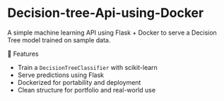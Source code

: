 # Decision-tree-Api-using-Docker
A simple machine learning API using Flask + Docker to serve a Decision Tree model trained on sample data.

🚀 Features

- Train a `DecisionTreeClassifier` with scikit-learn
- Serve predictions using Flask
- Dockerized for portability and deployment
- Clean structure for portfolio and real-world use
